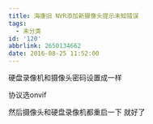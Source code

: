 ```yaml
---
title: 海康旧 NVR添加新摄像头提示未知错误
tags:
  - 未分类
id: '120'
abbrlink: 2650134662
date: 2016-08-25 11:52:00
---
```


硬盘录像机和摄像头密码设置成一样 

协议选onvif 

然后摄像头和硬盘录像机都重启一下 就好了